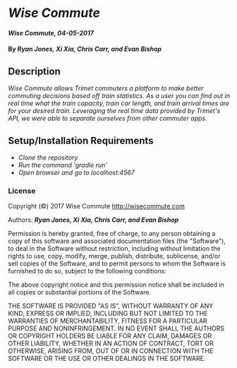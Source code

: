 # _Wise Commute_

#### _Wise Commute, 04-05-2017_

#### By _**Ryan Jones, Xi Xia, Chris Carr, and Evan Bishop**_

## Description
_Wise Commute allows Trimet commuters a platform to make better commuting decisions based off train statistics. As a user you can find out in real time what the train capacity, train car length, and train arrival times are for your desired train. Leveraging the real time data provided by Trimet's API, we were able to separate ourselves from other commuter apps._


## Setup/Installation Requirements

* _Clone the repository_
* _Run the command 'gradle run'_
* _Open browser and go to localhost:4567_


### License

Copyright (©) 2017 Wise Commute http://wisecommute.com

Authors: **_Ryan Jones, Xi Xia, Chris Carr, and Evan Bishop_**

Permission is hereby granted, free of charge, to any person obtaining a copy
of this software and associated documentation files (the "Software"), to deal
in the Software without restriction, including without limitation the rights
to use, copy, modify, merge, publish, distribute, sublicense, and/or sell
copies of the Software, and to permit persons to whom the Software is
furnished to do so, subject to the following conditions:

The above copyright notice and this permission notice shall be included in
all copies or substantial portions of the Software.

THE SOFTWARE IS PROVIDED "AS IS", WITHOUT WARRANTY OF ANY KIND, EXPRESS OR
IMPLIED, INCLUDING BUT NOT LIMITED TO THE WARRANTIES OF MERCHANTABILITY,
FITNESS FOR A PARTICULAR PURPOSE AND NONINFRINGEMENT. IN NO EVENT SHALL THE
AUTHORS OR COPYRIGHT HOLDERS BE LIABLE FOR ANY CLAIM, DAMAGES OR OTHER
LIABILITY, WHETHER IN AN ACTION OF CONTRACT, TORT OR OTHERWISE, ARISING FROM,
OUT OF OR IN CONNECTION WITH THE SOFTWARE OR THE USE OR OTHER DEALINGS IN
THE SOFTWARE.
